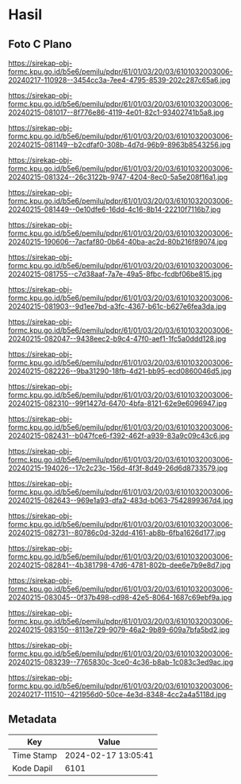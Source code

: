 # Hasil

## Foto C Plano

https://sirekap-obj-formc.kpu.go.id/b5e6/pemilu/pdpr/61/01/03/20/03/6101032003006-20240217-110928--3454cc3a-7ee4-4795-8539-202c287c65a6.jpg

https://sirekap-obj-formc.kpu.go.id/b5e6/pemilu/pdpr/61/01/03/20/03/6101032003006-20240215-081017--8f776e86-4119-4e01-82c1-93402741b5a8.jpg

https://sirekap-obj-formc.kpu.go.id/b5e6/pemilu/pdpr/61/01/03/20/03/6101032003006-20240215-081149--b2cdfaf0-308b-4d7d-96b9-8963b8543256.jpg

https://sirekap-obj-formc.kpu.go.id/b5e6/pemilu/pdpr/61/01/03/20/03/6101032003006-20240215-081324--26c3122b-9747-4204-8ec0-5a5e208f16a1.jpg

https://sirekap-obj-formc.kpu.go.id/b5e6/pemilu/pdpr/61/01/03/20/03/6101032003006-20240215-081449--0e10dfe6-16dd-4c16-8b14-22210f7116b7.jpg

https://sirekap-obj-formc.kpu.go.id/b5e6/pemilu/pdpr/61/01/03/20/03/6101032003006-20240215-190606--7acfaf80-0b64-40ba-ac2d-80b216f89074.jpg

https://sirekap-obj-formc.kpu.go.id/b5e6/pemilu/pdpr/61/01/03/20/03/6101032003006-20240215-081755--c7d38aaf-7a7e-49a5-8fbc-fcdbf06be815.jpg

https://sirekap-obj-formc.kpu.go.id/b5e6/pemilu/pdpr/61/01/03/20/03/6101032003006-20240215-081903--9d1ee7bd-a3fc-4367-b61c-b627e6fea3da.jpg

https://sirekap-obj-formc.kpu.go.id/b5e6/pemilu/pdpr/61/01/03/20/03/6101032003006-20240215-082047--9438eec2-b9c4-47f0-aef1-1fc5a0ddd128.jpg

https://sirekap-obj-formc.kpu.go.id/b5e6/pemilu/pdpr/61/01/03/20/03/6101032003006-20240215-082226--9ba31290-18fb-4d21-bb95-ecd0860046d5.jpg

https://sirekap-obj-formc.kpu.go.id/b5e6/pemilu/pdpr/61/01/03/20/03/6101032003006-20240215-082310--99f1427d-6470-4bfa-8121-62e9e6096947.jpg

https://sirekap-obj-formc.kpu.go.id/b5e6/pemilu/pdpr/61/01/03/20/03/6101032003006-20240215-082431--b047fce6-f392-462f-a939-83a9c09c43c6.jpg

https://sirekap-obj-formc.kpu.go.id/b5e6/pemilu/pdpr/61/01/03/20/03/6101032003006-20240215-194026--17c2c23c-156d-4f3f-8d49-26d6d8733579.jpg

https://sirekap-obj-formc.kpu.go.id/b5e6/pemilu/pdpr/61/01/03/20/03/6101032003006-20240215-082643--969e1a93-dfa2-483d-b063-7542899367d4.jpg

https://sirekap-obj-formc.kpu.go.id/b5e6/pemilu/pdpr/61/01/03/20/03/6101032003006-20240215-082731--80786c0d-32dd-4161-ab8b-6fba1626d177.jpg

https://sirekap-obj-formc.kpu.go.id/b5e6/pemilu/pdpr/61/01/03/20/03/6101032003006-20240215-082841--4b381798-47d6-4781-802b-dee6e7b9e8d7.jpg

https://sirekap-obj-formc.kpu.go.id/b5e6/pemilu/pdpr/61/01/03/20/03/6101032003006-20240215-083045--0f37b498-cd98-42e5-8064-1687c69ebf9a.jpg

https://sirekap-obj-formc.kpu.go.id/b5e6/pemilu/pdpr/61/01/03/20/03/6101032003006-20240215-083150--8113e729-9079-46a2-9b89-609a7bfa5bd2.jpg

https://sirekap-obj-formc.kpu.go.id/b5e6/pemilu/pdpr/61/01/03/20/03/6101032003006-20240215-083239--7765830c-3ce0-4c36-b8ab-1c083c3ed9ac.jpg

https://sirekap-obj-formc.kpu.go.id/b5e6/pemilu/pdpr/61/01/03/20/03/6101032003006-20240217-111510--421956d0-50ce-4e3d-8348-4cc2a4a5118d.jpg


## Metadata

| Key        | Value               |
| ---------- | ------------------- |
| Time Stamp | 2024-02-17 13:05:41 |
| Kode Dapil | 6101                |



